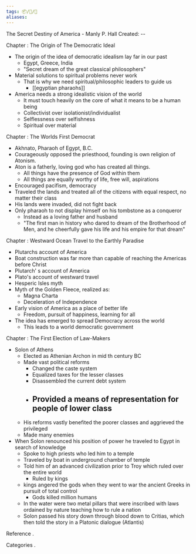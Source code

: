 ```yaml
---
tags: 📦/📝/📘
aliases:
---
```



 The Secret Destiny of America - Manly P. Hall
Created: --

 Chapter : The Origin of The Democratic Ideal 
- The origin of the idea of democratic idealism lay far in our past
	- Egypt, Greece, India
	- "Secret dream of the great classical philosophers"
- Material solutions to spiritual problems never work
	- That is why we need spiritual/philosophic leaders to guide us
		- [[egyptian pharaohs]]
- America needs a strong idealistic vision of the world
	- It must touch heavily on the core of what it means to be  a human being
	- Collectivist over isolationist/individualist
	- Selflessness over selfishness
	- Spiritual over material

 Chapter : The Worlds First Democrat 
- Akhnato, Pharaoh of Egypt,  B.C.
- Courageously opposed the priesthood, founding is own religion of Atonism. 
- Aton is a fatherly, loving god who has created all things.
	- All things have the presence of God within them
	- All things are equally worthy of life, free will, aspirations
- Encouraged pacifism, democracy
- Traveled the lands and treated all of the citizens with equal respect, no matter their class
- His lands were invaded, did not fight back
- Only pharaoh to not display himself on his tombstone as a conqueror
	- Instead as a loving father and husband
	- "The first man in history who dared to dream of the Brotherhood of Men, and he cheerfully gave his life and his empire for that dream"
 
 Chapter : Westward Ocean Travel to the Earthly Paradise
- Plutarchs account of America
- Boat construction was far more than capable of reaching the Americas before Christ
- Plutarch' s account of America
- Plato's account of westward travel
- Hesperic Isles myth
- Myth of the Golden Fleece, realized as:
	- Magna Charta
	- Deceleration of Independence
- Early vision of America as a place of better life
	- Freedom, pursuit of happiness, learning for all
- The idea has emerged to spread Democracy across the world
	- This leads to a world democratic government
 
 Chapter : The First Election of Law-Makers
- Solon of Athens
	- Elected as Athenian Archon in mid th century BC
	- Made vast political reforms
		- Changed the caste system
		- Equalized taxes for the lesser classes
		- Disassembled the current debt system
		- Provided a means of representation for people of lower class
			- 
	- His reforms vastly benefited the poorer classes and  aggrieved the privileged 
	- Made many enemies
- When Solon renounced his position of power he traveled to Egypt in search of knowledge
	- Spoke to high priests who led him to a temple
	- Traveled by boat in underground chamber of temple
	- Told him of an advanced civilization prior to Troy which ruled over the entire world
		- Ruled by  kings
	-  kings angered the gods when they went to war the ancient Greeks in pursuit of total control
		- Gods killed  million humans
	- In the water were two metal pillars that were inscribed with laws ordained by nature teaching how to rule a nation
	- Solon passed his story down through blood down to Critias, which then told the story in a Platonic dialogue (Atlantis)
 
 
 Reference
. 

 Categories
. 